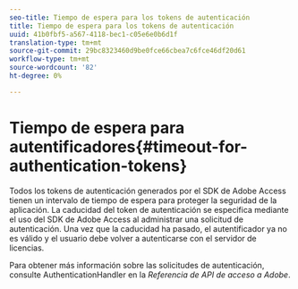 ```yaml
---
seo-title: Tiempo de espera para los tokens de autenticación
title: Tiempo de espera para los tokens de autenticación
uuid: 41b0fbf5-a567-4118-bec1-c05e6e0b6d1f
translation-type: tm+mt
source-git-commit: 29bc8323460d9be0fce66cbea7c6fce46df20d61
workflow-type: tm+mt
source-wordcount: '82'
ht-degree: 0%

---
```



# Tiempo de espera para autentificadores{#timeout-for-authentication-tokens}

Todos los tokens de autenticación generados por el SDK de Adobe Access tienen un intervalo de tiempo de espera para proteger la seguridad de la aplicación. La caducidad del token de autenticación se especifica mediante el uso del SDK de Adobe Access al administrar una solicitud de autenticación. Una vez que la caducidad ha pasado, el autentificador ya no es válido y el usuario debe volver a autenticarse con el servidor de licencias.

Para obtener más información sobre las solicitudes de autenticación, consulte AuthenticationHandler en la *Referencia de API de acceso a Adobe*.
